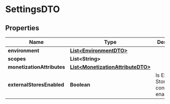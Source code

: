 
# SettingsDTO

## Properties
Name | Type | Description | Notes
------------ | ------------- | ------------- | -------------
**environment** | [**List&lt;EnvironmentDTO&gt;**](EnvironmentDTO.md) |  |  [optional]
**scopes** | **List&lt;String&gt;** |  |  [optional]
**monetizationAttributes** | [**List&lt;MonetizationAttributeDTO&gt;**](MonetizationAttributeDTO.md) |  |  [optional]
**externalStoresEnabled** | **Boolean** | Is External Stores configuration enabled  |  [optional]



